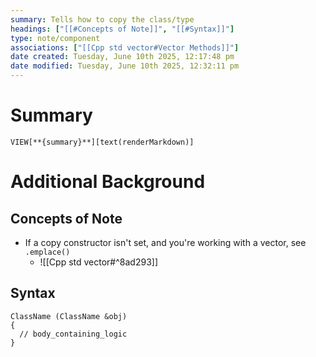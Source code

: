 ```yaml
---
summary: Tells how to copy the class/type
headings: ["[[#Concepts of Note]]", "[[#Syntax]]"]
type: note/component
associations: ["[[Cpp std vector#Vector Methods]]"]
date created: Tuesday, June 10th 2025, 12:17:48 pm
date modified: Tuesday, June 10th 2025, 12:32:11 pm
---
```

# Summary
`VIEW[**{summary}**][text(renderMarkdown)]`

# Additional Background
## Concepts of Note

- If a copy constructor isn't set, and you're working with a vector, see `.emplace()`
	- ![[Cpp std vector#^8ad293]]

## Syntax
```
ClassName (ClassName &obj)
{
  // body_containing_logic
}
```